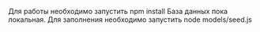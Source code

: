 Для работы необходимо запустить npm install 
База данных пока локальная. Для заполнения необходимо запустить node models/seed.js
